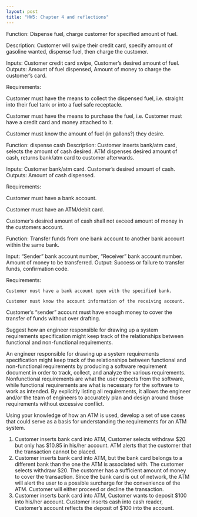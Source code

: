```yaml
---
layout: post
title: "HW5: Chapter 4 and reflections"
---
```

Function: Dispense fuel, charge customer for specified amount of fuel. 

Description: Customer will swipe their credit card, specify amount of gasoline wanted, dispense fuel, then charge the customer. 

Inputs: Customer credit card swipe, Customer’s desired amount of fuel. 
Outputs: Amount of fuel dispensed, Amount of money to charge the customer’s card.

Requirements:

 Customer must have the means to collect the dispensed fuel, i.e. straight into their fuel tank or into a fuel safe receptacle.

Customer must have the means to purchase the fuel, i.e. Customer must have a credit card and money attached to it.

Customer must know the amount of fuel (in gallons?) they desire. 



Function: dispense cash 
Description: Customer inserts bank/atm card, selects the amount of cash desired. ATM dispenses desired amount of cash, returns bank/atm card to customer afterwards.

Inputs: Customer bank/atm card. Customer’s desired amount of cash. 
Outputs: Amount of cash dispensed.

Requirements:

Customer must have a bank account.

Customer must have an ATM/debit card.

Customer’s desired amount of cash shall not exceed amount of money in the customers account. 



		 
Function: Transfer funds from one bank account to another bank account within the same bank.

Input: “Sender” bank account number, “Receiver” bank account number. Amount of money to be transferred. 
Output: Success or failure to transfer funds, confirmation code.

Requirements: 

	Customer must have a bank account open with the specified bank. 
	
	Customer must know the account information of the receiving account. 
	
Customer’s “sender” account must have enough money to cover the transfer of funds without over drafting. 


Suggest how an engineer responsible for drawing up a system requirements specification might keep track of the relationships between functional and non-functional requirements.


An engineer responsible for drawing up a system requirements specification might keep track of the relationships between functional and non-functional requirements by producing a software requirement document in order to track, collect, and analyze the various requirements. Nonfunctional requirements are what the user expects from the software, while functional requirements are what is necessary for the software to work as intended. By explicitly listing all requirements, it allows the engineer and/or the team of engineers to accurately plan and design around those requirements without excessive conflict. 


Using your knowledge of how an ATM is used, develop a set of use cases that could serve as a basis for understanding the requirements for an ATM system.

1.	Customer inserts bank card into ATM, Customer selects withdraw $20 but only has $10.85 in his/her account. ATM alerts that the customer that the transaction cannot be placed. 
2.	Customer inserts bank card into ATM, but the bank card belongs to a different bank than the one the ATM is associated with. The customer selects withdraw $20. The customer has a sufficient amount of money to cover the transaction. Since the bank card is out of network, the ATM will alert the user to a possible surcharge for the convenience of the ATM. Customer will either proceed or decline the transaction. 
3.	Customer inserts bank card into ATM, Customer wants to deposit $100 into his/her account. Customer inserts cash into cash reader, Customer’s account reflects the deposit of $100 into the account. 
